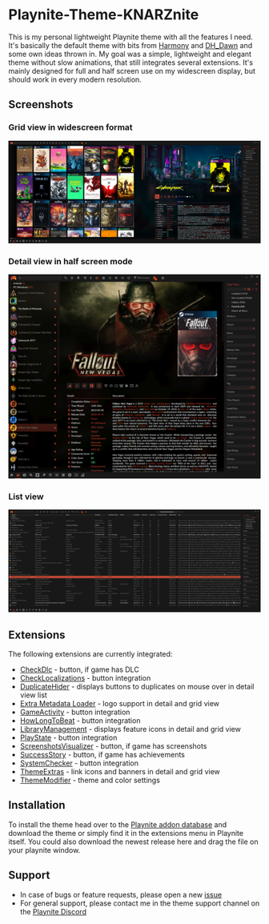 # Playnite-Theme-KNARZnite
This is my personal lightweight Playnite theme with all the features I need. It's basically the default theme with bits from [Harmony](https://playnite.link/addons.html#Harmony_d49ef7bc-49de-4fd0-9a67-bd1f26b56047) and [DH_Dawn](https://playnite.link/addons.html#felixkmh_DesktopTheme_DH_Dawn) and some own ideas thrown in. My goal was a simple, lightweight and elegant theme without slow animations, that still integrates several extensions. It's mainly designed for full and half screen use on my widescreen display, but should work in every modern resolution.

## Screenshots
### Grid view in widescreen format
![Screenshot](https://raw.githubusercontent.com/HerrKnarz/Playnite-Theme-KNARZnite/main/screenshots/GridView.webp)
### Detail view in half screen mode
![Screenshot](https://raw.githubusercontent.com/HerrKnarz/Playnite-Theme-KNARZnite/main/screenshots/DetailView.webp)
### List view
![Screenshot](https://raw.githubusercontent.com/HerrKnarz/Playnite-Theme-KNARZnite/main/screenshots/ListView.webp)

## Extensions
The following extensions are currently integrated:
- [CheckDlc](https://playnite.link/addons.html#playnite-checkdlc-plugin) - button, if game has DLC
- [CheckLocalizations](https://playnite.link/addons.html#playnite-checklocalizations-plugin) - button integration
- [DuplicateHider](https://playnite.link/addons.html#felixkmh_DuplicateHider_Plugin) - displays buttons to duplicates on mouse over in detail view list
- [Extra Metadata Loader](https://playnite.link/addons.html#ExtraMetadataLoader_705fdbca-e1fc-4004-b839-1d040b8b4429) - logo support in detail and grid view
- [GameActivity](https://playnite.link/addons.html#playnite-gameactivity-plugin) - button integration
- [HowLongToBeat](https://playnite.link/addons.html#playnite-howlongtobeat-plugin) - button integration
- [LibraryManagement](https://playnite.link/addons.html#playnite-librarymanagement-plugin) - displays feature icons in detail and grid view
- [PlayState](https://playnite.link/addons.html#PlayState) - button integration
- [ScreenshotsVisualizer](https://playnite.link/addons.html#playnite-screenshotsvisualizer-plugin) - button, if game has screenshots
- [SuccessStory](https://playnite.link/addons.html#playnite-successstory-plugin) - button, if game has achievements
- [SystemChecker](https://playnite.link/addons.html#playnite-systemchecker-plugin) - button integration
- [ThemeExtras](https://playnite.link/addons.html#felixkmh_Extras_Plugin) - link icons and banners in detail and grid view
- [ThemeModifier](https://playnite.link/addons.html#playnite-thememodifier-plugin) - theme and color settings

## Installation
To install the theme head over to the [Playnite addon database](https://playnite.link/addons.html) and download the theme or simply find it in the extensions menu in Playnite itself. You could also download the newest release here and drag the file on your playnite window.

## Support
- In case of bugs or feature requests, please open a new [issue](https://github.com/HerrKnarz/Playnite-Theme-KNARZnite/issues)
- For general support, please contact me in the theme support channel on the [Playnite Discord](https://discord.com/channels/365863063296933888/808419347105447957)

